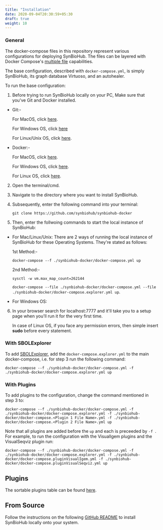 ```yaml
---
title: "Installation"
date: 2020-09-04T20:30:59+05:30
draft: true
weight: 10
---
```


### General
The docker-compose files in this repository represent various configurations for deploying SynBioHub.
The files can be layered with Docker Compose's [multiple file](https://docs.docker.com/compose/reference/overview/#specifying-multiple-compose-file) capabilities. 

The base configuration, described with `docker-compose.yml`, is simply SynBioHub, its graph database Virtuoso, and an autohealer.

To run the base configuration:

1. Before trying to run SynBioHub locally on your PC, Make sure that you've Git and Docker installed.

  * Git:-
    
       For MacOS, click [here](https://git-scm.com/download/mac).
    
       For Windows OS, click [here](https://git-scm.com/download/win)
    
       For Linux/Unix OS, click [here](https://git-scm.com/download/linux).
    
    
  * Docker:-
       
       For MacOS, click [here](https://docs.docker.com/docker-for-mac/install/).
    
       For Windows OS, click [here](https://docs.docker.com/docker-for-windows/install/).
    
       For Linux OS, click [here](https://docs.docker.com/engine/install/).
       

2. Open the terminal/cmd.

3. Navigate to the directory where you want to install SynBioHub.

	

4. Subsequently, enter the following command into your terminal:

	`git clone https://github.com/synbiohub/synbiohub-docker`

5. Then, enter the follwoing commands to start the local instance of SynBioHub:

  * For Mac/Linux/Unix: There are 2 ways of running the local instance of SynBioHub for these Operating Systems. They're stated as follows:

      
     1st Method:-
        
	`docker-compose --f ./synbiohub-docker/docker-compose.yml up`
	
     2nd Method:-
          
       `sysctl -w vm.max_map_count=262144`

	`docker-compose --file ./synbiohub-docker/docker-compose.yml --file ./synbiohub-docker/docker-compose.explorer.yml up`.


   * For Windows OS:
   
6. In your browser search for localhost:7777 and it'll take you to a setup page when you'll run it for the very first time.

   In case of Linux OS, if you face any permission errors, then simple insert **sudo** before every statement.
  	

### With SBOLExplorer
To add [SBOLExplorer](https://github.com/michael13162/SBOLExplorer), add the `docker-compose.explorer.yml` to the main docker-compose, i.e. for step 3 run the following command:
 
`docker-compose --f ./synbiohub-docker/docker-compose.yml -f ./synbiohub-docker/docker-compose.explorer.yml up`

### With Plugins
To add plugins to the configuration, change the command mentioned in step 3 to: 

`docker-compose --f ./synbiohub-docker/docker-compose.yml -f ./synbiohub-docker/docker-compose.explorer.yml -f ./synbiohub-docker/docker-compose.<Plugin 1 File Name>.yml -f ./synbiohub-docker/docker-compose.<Plugin 2 File Name>.yml up`

Note that all plugins are added before the `up` and each is preceeded by `-f `. For example, to run the configuration with the VisualIgem plugins and the VisualSeqviz plugin run:

`docker-compose --f ./synbiohub-docker/docker-compose.yml -f ./synbiohub-docker/docker-compose.explorer.yml -f ./synbiohub-docker/docker-compose.pluginVisualIgem.yml -f ./synbiohub-docker/docker-compose.pluginVisualSeqviz.yml up`


## Plugins

The sortable plugins table can be found [here](https://synbiohub.github.io/synbiohub-docker/#plugins).


## From Source

Follow the instructions on the following [GitHub README](https://github.com/synbiohub/synbiohub) to install SynBioHub locally onto your system. 



